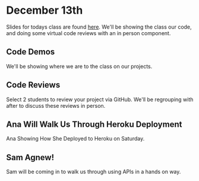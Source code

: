 # December 13th
Slides for todays class are found [here](http://jessicagarson.com/python-capstone-dec-13/). We'll be showing the class our code, and doing some virtual code reviews with an in person component.

## Code Demos
We'll be showing where we are to the class on our projects.

## Code Reviews
Select 2 students to review your project via GitHub. We'll be regrouping with after to discuss these reviews in person.

## Ana Will Walk Us Through Heroku Deployment
Ana Showing How She Deployed to Heroku on Saturday.

## Sam Agnew!
Sam will be coming in to walk us through using APIs in a hands on way.
